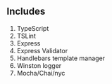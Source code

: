 ## Includes

1. TypeScript
2. TSLint
3. Express
4. Express Validator
5. Handlebars template manager
6. Winston logger
7. Mocha/Chai/nyc
